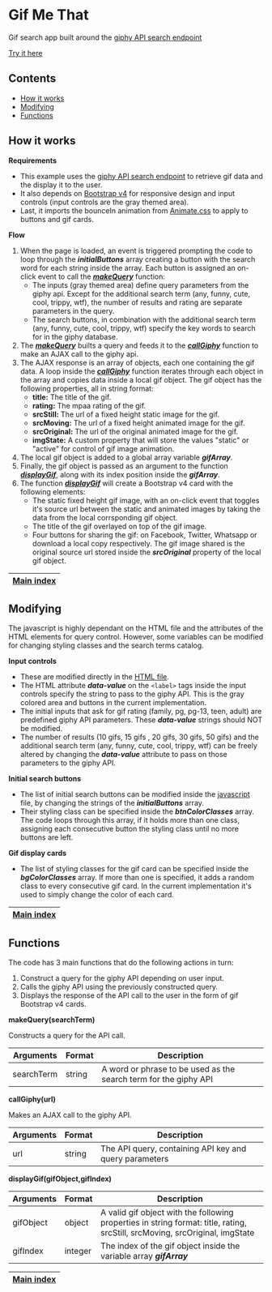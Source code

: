 # Gif Me That

Gif search app built around the [giphy API search endpoint](https://developers.giphy.com/docs/)

[Try it here](https://pablodubco.github.io/GifMeThat/)

## Contents

+ [How it works](#how-it-works)
+ [Modifying](#modifying)
+ [Functions](#functions)


## How it works

**Requirements**

* This example uses the [giphy API search endpoint](https://developers.giphy.com/docs/) to retrieve gif data and the display it to the user. 
* It also depends on [Bootstrap v4](https://getbootstrap.com/docs/4.1/getting-started/introduction/) for responsive design and input controls (input controls are the gray themed area).
* Last, it imports the bounceIn animation from [Animate.css](https://daneden.github.io/animate.css/) to apply to buttons and gif cards.

**Flow**

1. When the page is loaded, an event is triggered prompting the code to loop through the **_initialButtons_** array creating a button with the search word for each string inside the array. Each button is assigned an on-click event to call the **_[makeQuery](#functions)_** function:
   * The inputs (gray themed area) define query parameters from the giphy api. Except for the additional search term (any, funny, cute, cool, trippy, wtf), the number of results and rating are separate parameters in the query.
   * The search buttons, in combination with the additional search term (any, funny, cute, cool, trippy, wtf) specify the key words to search for in the giphy database.
1. The **_[makeQuery](#functions)_** builts a query and feeds it to the **_[callGiphy](#functions)_** function to make an AJAX call to the giphy api.
1. The AJAX response is an array of objects, each one containing the gif data. A loop inside the **_[callGiphy](#functions)_** function iterates through each object in the array and copies data inside a local gif object. The gif object has the following properties, all in string format:
   * **title:** The title of the gif.
   * **rating:** The mpaa rating of the gif.
   * **srcStill:** The url of a fixed height static image for the gif.
   * **srcMoving:** The url of a fixed height animated image for the gif.
   * **srcOriginal:** The url of the original animated image for the gif.
   * **imgState:** A custom property that will store the values "static" or "active" for control of gif image animation.
1. The local gif object is added to a global array variable **_gifArray_**.
1. Finally, the gif object is passed as an argument to the function **_[displayGif](#funcions)_**, along with its index position inside the **_gifArray_**.
1. The function **_[displayGif](#funcions)_** will create a Bootstrap v4 card with the following elements:
   * The static fixed height gif image, with an on-click event that toggles it's source url between the static and animated images by taking the data from the local corrsponding gif object.
   * The title of the gif overlayed on top of the gif image.
   * Four buttons for sharing the gif: on Facebook, Twitter, Whatsapp or download a local copy respectively. The gif image shared is the original source url stored inside the **_srcOriginal_** property of the local gif object.

| [Main index](#contents) |
| :---: |

## Modifying

The javascript is highly dependant on the HTML file and the attributes of the HTML elements for query control. However, some variables can be modified for changing styling classes and the search terms catalog.

**Input controls**

* These are modified directly in the [HTML file](index.html).
* The HTML attribute **_data-value_** on the `<label>` tags inside the input controls specify the string to pass to the giphy API. This is the gray colored area and buttons in the current implementation. 
* The initial inputs that ask for gif rating (family, pg, pg-13, teen, adult) are predefined giphy API parameters. These **_data-value_** strings should NOT be modified.
* The number of results (10 gifs, 15 gifs , 20 gifs, 30 gifs, 50 gifs) and the additional search term (any, funny, cute, cool, trippy, wtf) can be freely altered by changing the **_data-value_** attribute to pass on those parameters to the giphy API.

**Initial search buttons**

* The list of initial search buttons can be modified inside the [javascript](assets/javascript/app.js) file, by changing the strings of the **_initialButtons_** array.
* Their styling class can be specified inside the **_btnColorClasses_** array. The code loops through this array, if it holds more than one class, assigning each consecutive button the styling class until no more buttons are left.

**Gif display cards**

* The list of styling classes for the gif card can be specified inside the  **_bgColorClasses_** array. If more than one is specified, it adds a random class to every consecutive gif card. In the current implementation it's used to simply change the color of each card.

| [Main index](#contents) |
| :---: |

## Functions

The code has 3 main functions that do the following actions in turn: 

1. Construct a query for the giphy API depending on user input.
1. Calls the giphy API using the previously constructed query.
1. Displays the response of the API call to the user in the form of gif Bootstrap v4 cards.


**makeQuery(searchTerm)**

Constructs a query for the API call.

| **Arguments** | **Format** | **Description** |
| --- | --- | --- |
| searchTerm | string | A word or phrase to be used as the search term for the giphy API |


**callGiphy(url)**

Makes an AJAX call to the giphy API.

| **Arguments** | **Format** | **Description** |
| --- | --- | --- |
| url | string | The API query, containing API key and query parameters |


**displayGif(gifObject,gifIndex)**

| **Arguments** | **Format** | **Description** |
| --- | --- | --- |
| gifObject | object | A valid gif object with the following properties in string format: title, rating, srcStill, srcMoving, srcOriginal, imgState |
| gifIndex | integer | The index of the gif object inside the variable array **_gifArray_** |

| [Main index](#contents) |
| :---: |